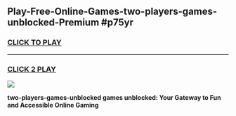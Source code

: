 
## Play-Free-Online-Games-two-players-games-unblocked-Premium #p75yr
<h3>
<a href="https://premium.freeplayer.one?title=two-players-games-unblocked&ref=8M">CLICK TO PLAY</a></h3>
<hr>

<h3>
<a href="https://premium.freeplayer.one?title=two-players-games-unblocked&ref=8M">CLICK 2 PLAY</a>
  
</h3>

<a href="https://premium.freeplayer.one?title=two-players-games-unblocked&ref=8M"><img src="https://clearcache.store/games.png"></a>


**two-players-games-unblocked games unblocked: Your Gateway to Fun and Accessible Online Gaming**
